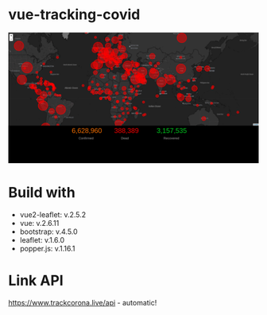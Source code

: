 # vue-tracking-covid
![alt text](https://raw.githubusercontent.com/quanghuynguyen1902/vue-tracking-covid/master/Screenshot%20from%202020-06-04%2022-36-46.png)

# Build with
* vue2-leaflet: v.2.5.2
* vue: v.2.6.11
* bootstrap: v.4.5.0
* leaflet: v.1.6.0
* popper.js: v.1.16.1

# Link API
https://www.trackcorona.live/api - automatic!
